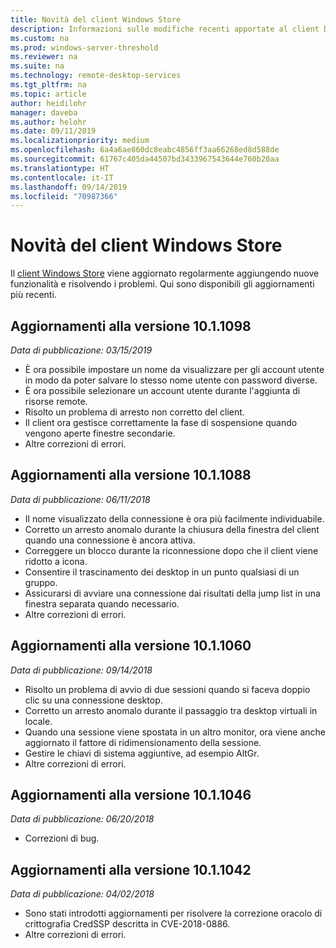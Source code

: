 ```yaml
---
title: Novità del client Windows Store
description: Informazioni sulle modifiche recenti apportate al client Desktop remoto per Windows Store
ms.custom: na
ms.prod: windows-server-threshold
ms.reviewer: na
ms.suite: na
ms.technology: remote-desktop-services
ms.tgt_pltfrm: na
ms.topic: article
author: heidilohr
manager: daveba
ms.author: helohr
ms.date: 09/11/2019
ms.localizationpriority: medium
ms.openlocfilehash: 6a4a6ae860dc8eabc4856ff3aa66268ed8d588de
ms.sourcegitcommit: 61767c405da44507bd3433967543644e760b20aa
ms.translationtype: HT
ms.contentlocale: it-IT
ms.lasthandoff: 09/14/2019
ms.locfileid: "70987366"
---
```

# <a name="whats-new-in-the-windows-store-client"></a>Novità del client Windows Store

Il [client Windows Store](windows.md) viene aggiornato regolarmente aggiungendo nuove funzionalità e risolvendo i problemi. Qui sono disponibili gli aggiornamenti più recenti.

## <a name="updates-for-version-1011098"></a>Aggiornamenti alla versione 10.1.1098

*Data di pubblicazione: 03/15/2019*

- È ora possibile impostare un nome da visualizzare per gli account utente in modo da poter salvare lo stesso nome utente con password diverse.
- È ora possibile selezionare un account utente durante l'aggiunta di risorse remote.
- Risolto un problema di arresto non corretto del client.
- Il client ora gestisce correttamente la fase di sospensione quando vengono aperte finestre secondarie.
- Altre correzioni di errori.

## <a name="updates-for-version-1011088"></a>Aggiornamenti alla versione 10.1.1088

*Data di pubblicazione: 06/11/2018*

- Il nome visualizzato della connessione è ora più facilmente individuabile.
- Corretto un arresto anomalo durante la chiusura della finestra del client quando una connessione è ancora attiva.
- Correggere un blocco durante la riconnessione dopo che il client viene ridotto a icona.
- Consentire il trascinamento dei desktop in un punto qualsiasi di un gruppo.
- Assicurarsi di avviare una connessione dai risultati della jump list in una finestra separata quando necessario.
- Altre correzioni di errori.

## <a name="updates-for-version-1011060"></a>Aggiornamenti alla versione 10.1.1060

*Data di pubblicazione: 09/14/2018*

- Risolto un problema di avvio di due sessioni quando si faceva doppio clic su una connessione desktop.
- Corretto un arresto anomalo durante il passaggio tra desktop virtuali in locale.
- Quando una sessione viene spostata in un altro monitor, ora viene anche aggiornato il fattore di ridimensionamento della sessione.
- Gestire le chiavi di sistema aggiuntive, ad esempio AltGr.
- Altre correzioni di errori.

## <a name="updates-for-version-1011046"></a>Aggiornamenti alla versione 10.1.1046

*Data di pubblicazione: 06/20/2018*

- Correzioni di bug.

## <a name="updates-for-version-1011042"></a>Aggiornamenti alla versione 10.1.1042

*Data di pubblicazione: 04/02/2018*

- Sono stati introdotti aggiornamenti per risolvere la correzione oracolo di crittografia CredSSP descritta in CVE-2018-0886.
- Altre correzioni di errori.
